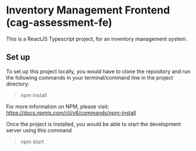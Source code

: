 # Inventory Management Frontend (cag-assessment-fe)
This is a ReactJS Typescript project, for an inventory management system.

## Set up
To set up this project locally, you would have to clone the repository and run the following commands in your terminal/command line in the project directory:
> npm install

For more information on NPM, please visit: https://docs.npmjs.com/cli/v6/commands/npm-install

Once the project is installed, you would be able to start the development server using this command
> npm start
